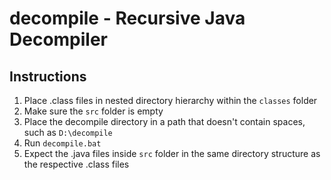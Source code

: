 decompile - Recursive Java Decompiler
=====================================

## Instructions

1. Place .class files in nested directory hierarchy within the `classes` folder
2. Make sure the `src` folder is empty
3. Place the decompile directory in a path that doesn't contain spaces, such as `D:\decompile`
4. Run `decompile.bat`
5. Expect the .java files inside `src` folder in the same directory structure as the respective .class files
